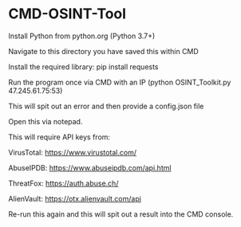 # CMD-OSINT-Tool

Install Python from python.org (Python 3.7+)

Navigate to this directory you have saved this within CMD

Install the required library: pip install requests

Run the program once via CMD with an IP (python OSINT_Toolkit.py 47.245.61.75:53)

This will spit out an error and then provide a config.json file

Open this via notepad.

This will require API keys from:

VirusTotal: https://www.virustotal.com/

AbuseIPDB: https://www.abuseipdb.com/api.html

ThreatFox: https://auth.abuse.ch/

AlienVault: https://otx.alienvault.com/api

Re-run this again and this will spit out a result into the CMD console.

